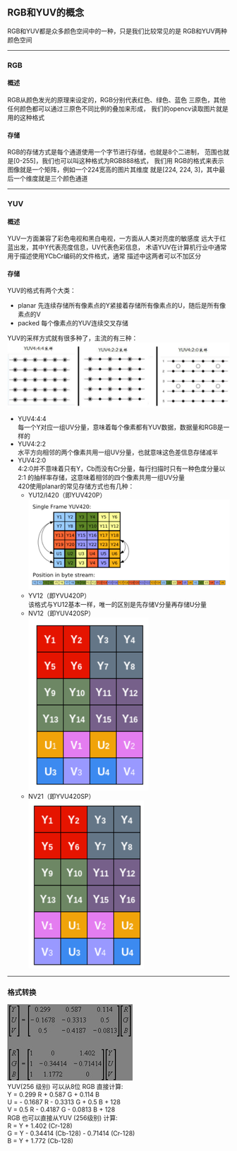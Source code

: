 ## RGB和YUV的概念  
RGB和YUV都是众多颜色空间中的一种，只是我们比较常见的是
RGB和YUV两种颜色空间  
  
---  
### RGB  
#### 概述  
RGB从颜色发光的原理来设定的，RGB分别代表红色、绿色、蓝色
三原色，其他任何颜色都可以通过三原色不同比例的叠加来形成，
我们的opencv读取图片就是用的这种格式　　
#### 存储  　　
RGB的存储方式是每个通道使用一个字节进行存储，也就是8个二进制，
范围也就是[0-255]，我们也可以叫这种格式为RGB888格式， 我们用
RGB的格式来表示图像就是一个矩阵，例如一个224宽高的图片其维度
就是[224, 224, 3]，其中最后一个维度就是三个颜色通道  
  
---  
### YUV  
#### 概述  
YUV一方面兼容了彩色电视和黑白电视，一方面从人类对亮度的敏感度
远大于红蓝出发，其中Y代表亮度信息，UV代表色彩信息，
术语YUV在计算机行业中通常用于描述使用YCbCr编码的文件格式，通常
描述中这两者可以不加区分  
#### 存储  
YUV的格式有两个大类：  
* planar
先连续存储所有像素点的Y紧接着存储所有像素点的U，随后是所有像素点的V
* packed
每个像素点的YUV连续交叉存储  
  
YUV的采样方式就有很多种了，主流的有三种：  
![](src/YUV_format.PNG)  
* YUV4:4:4  
每一个Y对应一组UV分量，意味着每个像素都有YUV数据，数据量和RGB是一样的
* YUV4:2:2  
水平方向相邻的两个像素共用一组UV分量，也就意味这色差信息存储减半
* YUV4:2:0  
4:2:0并不意味着只有Y，Cb而没有Cr分量，每行扫描时只有一种色度分量以2:1
的抽样率存储，这意味着相邻的四个像素共用一组UV分量  
420使用planar的常见存储方式也有几种：  
  * YU12/I420（即YUV420P）  
  ![](src/YU12.PNG)  
  * YV12（即YVU420P）  
  该格式与YU12基本一样，唯一的区别是先存储V分量再存储U分量  
  * NV12（即YUV420SP）  
  ![](src/NV12.PNG)  
  * NV21（即YVU420SP）  
  ![](src/NV21.PNG)  

---  
### 格式转换  
![](src/RGB2YUV.png)  
YUV(256 级别) 可以从8位 RGB 直接计算:  
Y = 0.299 R + 0.587 G + 0.114 B  
U = - 0.1687 R - 0.3313 G + 0.5 B + 128  
V = 0.5 R - 0.4187 G - 0.0813 B + 128  
RGB 也可以直接从YUV (256级别) 计算:  
R = Y + 1.402 (Cr-128)  
G = Y - 0.34414 (Cb-128) - 0.71414 (Cr-128)  
B = Y + 1.772 (Cb-128)  